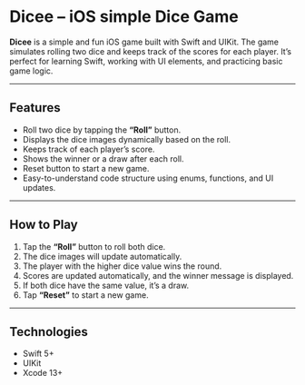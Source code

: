 # Dicee – iOS simple Dice Game

**Dicee** is a simple and fun iOS game built with Swift and UIKit. The game simulates rolling two dice and keeps track of the scores for each player. It’s perfect for learning Swift, working with UI elements, and practicing basic game logic.

---

## Features

- Roll two dice by tapping the **“Roll”** button.  
- Displays the dice images dynamically based on the roll.  
- Keeps track of each player’s score.  
- Shows the winner or a draw after each roll.  
- Reset button to start a new game.  
- Easy-to-understand code structure using enums, functions, and UI updates.  

---

## How to Play

1. Tap the **“Roll”** button to roll both dice.  
2. The dice images will update automatically.  
3. The player with the higher dice value wins the round.  
4. Scores are updated automatically, and the winner message is displayed.  
5. If both dice have the same value, it’s a draw.  
6. Tap **“Reset”** to start a new game.  

---

## Technologies

- Swift 5+  
- UIKit  
- Xcode 13+  

